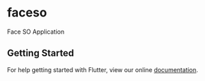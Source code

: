 # faceso

Face SO Application

## Getting Started

For help getting started with Flutter, view our online
[documentation](https://flutter.io/).
